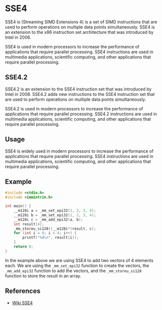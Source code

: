 # SSE4

SSE4 is (Streaming SIMD Extensions 4) is a set of SIMD instructions that are used to perform operations on multiple data points simultaneously. SSE4 is an extension to the x86 instruction set architecture that was introduced by Intel in 2006.

SSE4 is used in modern processors to increase the performance of applications that require parallel processing. SSE4 instructions are used in multimedia applications, scientific computing, and other applications that require parallel processing.

## SSE4.2

SSE4.2 is an extension to the SSE4 instruction set that was introduced by Intel in 2008. SSE4.2 adds new instructions to the SSE4 instruction set that are used to perform operations on multiple data points simultaneously.

SSE4.2 is used in modern processors to increase the performance of applications that require parallel processing. SSE4.2 instructions are used in multimedia applications, scientific computing, and other applications that require parallel processing.

## Usage

SSE4 is widely used in modern processors to increase the performance of applications that require parallel processing. SSE4 instructions are used in multimedia applications, scientific computing, and other applications that require parallel processing.

## Example

```c
#include <stdio.h>
#include <immintrin.h>

int main() {
    __m128i a = _mm_set_epi32(1, 2, 3, 4);
    __m128i b = _mm_set_epi32(1, 2, 3, 4);
    __m128i c = _mm_add_epi32(a, b);
    int result[4];
    _mm_storeu_si128((__m128i*)result, c);
    for (int i = 0; i < 4; i++) {
        printf("%d\n", result[i]);
    }
    return 0;
}
```

In the example above we are using SSE4 to add two vectors of 4 elements each. We are using the `_mm_set_epi32` function to create the vectors, the `_mm_add_epi32` function to add the vectors, and the `_mm_storeu_si128` function to store the result in an array.

## References

- [Wiki SSE4](https://en.wikipedia.org/wiki/SSE4)
